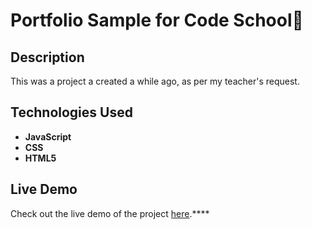 # Portfolio Sample for Code School🚀

## Description

This was a project a created a while ago, as per my teacher's request.

## Technologies Used

- **JavaScript** 
- **CSS** 
- **HTML5** 

## Live Demo

Check out the live demo of the project [here](https://angelmaduro979.github.io/TP_2/).****

